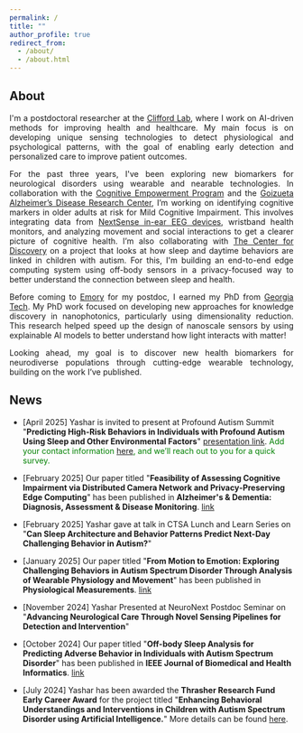 ```yaml
---
permalink: /
title: ""
author_profile: true
redirect_from: 
  - /about/
  - /about.html
---
```


## About

<div style="text-align: justify;"> 
I'm a postdoctoral researcher at the <a href="https://gdclifford.info/gari">Clifford Lab</a>, where I work on AI-driven methods for improving health and healthcare. My main focus is on developing unique sensing technologies to detect physiological and psychological patterns, with the goal of enabling early detection and personalized care to improve patient outcomes.

For the past three years, I've been exploring new biomarkers for neurological disorders using wearable and nearable technologies. In collaboration with the <a href="https://empowerment.emory.edu">Cognitive Empowerment Program</a> and the <a href="https://alzheimers.emory.edu">Goizueta Alzheimer’s Disease Research Center</a>, I’m working on identifying cognitive markers in older adults at risk for Mild Cognitive Impairment. This involves integrating data from <a href="https://www.nextsense.io">NextSense in-ear EEG devices</a>, wristband health monitors, and analyzing movement and social interactions to get a clearer picture of cognitive health. I’m also collaborating with <a href="https://thecenterfordiscovery.org">The Center for Discovery</a> on a project that looks at how sleep and daytime behaviors are linked in children with autism. For this, I'm building an end-to-end edge computing system using off-body sensors in a privacy-focused way to better understand the connection between sleep and health.

Before coming to <a href="https://www.emory.edu/home/index.html">Emory</a> for my postdoc, I earned my PhD from <a href="https://www.gatech.edu">Georgia Tech</a>. My PhD work focused on developing new approaches for knowledge discovery in nanophotonics, particularly using dimensionality reduction. This research helped speed up the design of nanoscale sensors by using explainable AI models to better understand how light interacts with matter!

Looking ahead, my goal is to discover new health biomarkers for neurodiverse populations through cutting-edge wearable technology, building on the work I’ve published.
</div>



## News
- [April 2025] Yashar is invited to present at Profound Autism Summit "**Predicting High-Risk Behaviors in Individuals with Profound Autism Using Sleep and Other Environmental Factors**" [presentation link](https://behaviorlive.com/events/predicting-high-risk-behaviors-in-individuals-with-profound-autism-using-sleep-an). <span style="color:green;">Add your contact information [here](https://docs.google.com/forms/d/1VyaFLWRc1fYyPufQz2fSF7NbG3wPcmH757xggiRhzfU/viewform), and we’ll reach out to you for a quick survey.</span>


- [February 2025] Our paper titled "**Feasibility of Assessing Cognitive Impairment via Distributed Camera Network and Privacy‐Preserving Edge Computing**" has been published in **Alzheimer's & Dementia: Diagnosis, Assessment & Disease Monitoring**. [link](https://pmc.ncbi.nlm.nih.gov/articles/PMC11848627/)
  
- [February 2025] Yashar gave at talk in CTSA Lunch and Learn Series on "**Can Sleep Architecture and Behavior Patterns Predict Next-Day Challenging Behavior in Autism?**"

- [January 2025] Our paper titled "**From Motion to Emotion: Exploring Challenging Behaviors in Autism Spectrum Disorder Through Analysis of Wearable Physiology and Movement**" has been published in **Physiological Measurements**. [link](https://iopscience.iop.org/article/10.1088/1361-6579/ada51b/meta)

- [November 2024] Yashar Presented at NeuroNext Postdoc Seminar on "**Advancing Neurological Care Through Novel Sensing Pipelines for Detection and Intervention**"

- [October 2024] Our paper titled "**Off-body Sleep Analysis for Predicting Adverse Behavior in Individuals with Autism Spectrum Disorder**" has been published in **IEEE Journal of Biomedical and Health Informatics**. [link](https://ieeexplore.ieee.org/abstract/document/10669162)

- [July 2024] Yashar has been awarded the **Thrasher Research Fund Early Career Award** for the project titled "**Enhancing Behavioral Understandings and Interventions in Children with Autism Spectrum Disorder using Artificial Intelligence.**" More details can be found [here](https://www.thrasherresearch.org/grant/02384?lang=eng).
